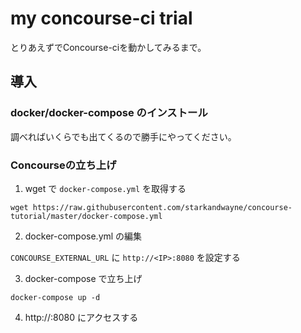 # my concourse-ci trial
とりあえずでConcourse-ciを動かしてみるまで。

## 導入
### docker/docker-compose のインストール
調べればいくらでも出てくるので勝手にやってください。
### Concourseの立ち上げ
1. wget で `docker-compose.yml` を取得する

```
wget https://raw.githubusercontent.com/starkandwayne/concourse-tutorial/master/docker-compose.yml
```

2. docker-compose.yml の編集

`CONCOURSE_EXTERNAL_URL` に `http://<IP>:8080` を設定する

3. docker-compose で立ち上げ

```
docker-compose up -d
```

4. http://<IP>:8080 にアクセスする

